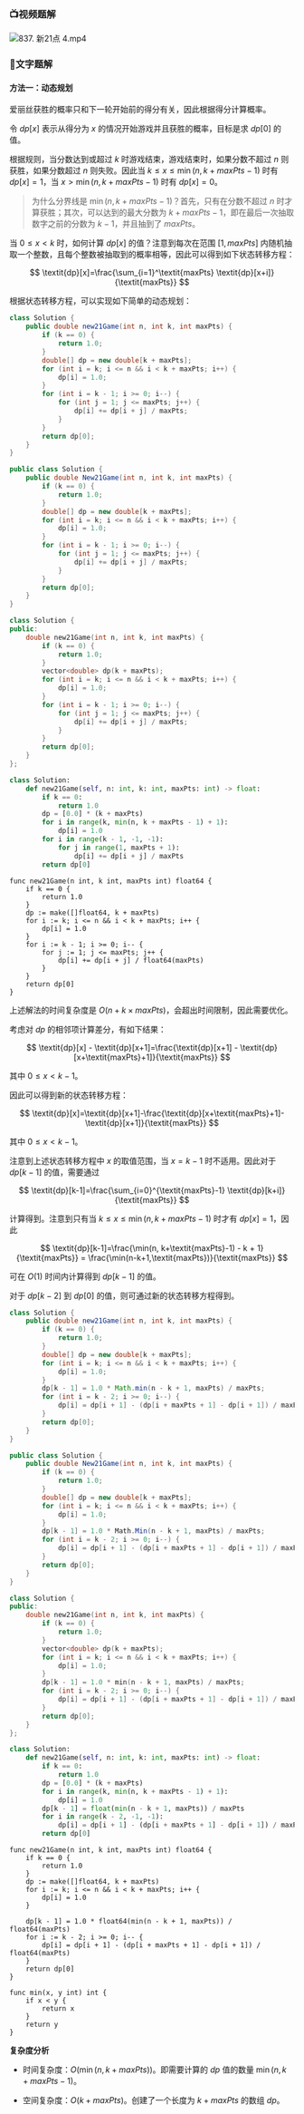 ### 📺视频题解  
![837. 新21点 4.mp4](8e029a47-ffea-47d0-a750-7c0c208ac6cb)

### 📖文字题解

#### 方法一：动态规划

爱丽丝获胜的概率只和下一轮开始前的得分有关，因此根据得分计算概率。

令 $\textit{dp}[x]$ 表示从得分为 $x$ 的情况开始游戏并且获胜的概率，目标是求 $\textit{dp}[0]$ 的值。

根据规则，当分数达到或超过 $k$ 时游戏结束，游戏结束时，如果分数不超过 $n$ 则获胜，如果分数超过 $n$ 则失败。因此当 $k \le x \le \min(n, k+\textit{maxPts}-1)$ 时有 $\textit{dp}[x]=1$，当 $x>\min(n, k+\textit{maxPts}-1)$ 时有 $\textit{dp}[x]=0$。

> 为什么分界线是 $\min(n, k+\textit{maxPts}-1)$？首先，只有在分数不超过 $n$ 时才算获胜；其次，可以达到的最大分数为 $k+\textit{maxPts}-1$，即在最后一次抽取数字之前的分数为 $k-1$，并且抽到了 $\textit{maxPts}$。

当 $0 \le x < k$ 时，如何计算 $\textit{dp}[x]$ 的值？注意到每次在范围 $[1, \textit{maxPts}]$ 内随机抽取一个整数，且每个整数被抽取到的概率相等，因此可以得到如下状态转移方程：

$$
\textit{dp}[x]=\frac{\sum_{i=1}^\textit{maxPts} \textit{dp}[x+i]}{\textit{maxPts}}
$$

根据状态转移方程，可以实现如下简单的动态规划：

```Java [sol1-Java]
class Solution {
    public double new21Game(int n, int k, int maxPts) {
        if (k == 0) {
            return 1.0;
        }
        double[] dp = new double[k + maxPts];
        for (int i = k; i <= n && i < k + maxPts; i++) {
            dp[i] = 1.0;
        }
        for (int i = k - 1; i >= 0; i--) {
            for (int j = 1; j <= maxPts; j++) {
                dp[i] += dp[i + j] / maxPts;
            }
        }
        return dp[0];
    }
}
```

```C# [sol1-C#]
public class Solution {
    public double New21Game(int n, int k, int maxPts) {
        if (k == 0) {
            return 1.0;
        }
        double[] dp = new double[k + maxPts];
        for (int i = k; i <= n && i < k + maxPts; i++) {
            dp[i] = 1.0;
        }
        for (int i = k - 1; i >= 0; i--) {
            for (int j = 1; j <= maxPts; j++) {
                dp[i] += dp[i + j] / maxPts;
            }
        }
        return dp[0];
    }
}
```

```C++ [sol1-C++]
class Solution {
public:
    double new21Game(int n, int k, int maxPts) {
        if (k == 0) {
            return 1.0;
        }
        vector<double> dp(k + maxPts);
        for (int i = k; i <= n && i < k + maxPts; i++) {
            dp[i] = 1.0;
        }
        for (int i = k - 1; i >= 0; i--) {
            for (int j = 1; j <= maxPts; j++) {
                dp[i] += dp[i + j] / maxPts;
            }
        }
        return dp[0];
    }
};
```

```Python [sol1-Python3]
class Solution:
    def new21Game(self, n: int, k: int, maxPts: int) -> float:
        if k == 0:
            return 1.0
        dp = [0.0] * (k + maxPts)
        for i in range(k, min(n, k + maxPts - 1) + 1):
            dp[i] = 1.0
        for i in range(k - 1, -1, -1):
            for j in range(1, maxPts + 1):
                dp[i] += dp[i + j] / maxPts
        return dp[0]
```

```golang [sol1-Golang]
func new21Game(n int, k int, maxPts int) float64 {
    if k == 0 {
        return 1.0
    }
    dp := make([]float64, k + maxPts)
    for i := k; i <= n && i < k + maxPts; i++ {
        dp[i] = 1.0
    }
    for i := k - 1; i >= 0; i-- {
        for j := 1; j <= maxPts; j++ {
            dp[i] += dp[i + j] / float64(maxPts)
        }
    }
    return dp[0]
}
```

上述解法的时间复杂度是 $O(n+k \times \textit{maxPts})$，会超出时间限制，因此需要优化。

考虑对 $\textit{dp}$ 的相邻项计算差分，有如下结果：

$$
\textit{dp}[x] - \textit{dp}[x+1]=\frac{\textit{dp}[x+1] - \textit{dp}[x+\textit{maxPts}+1]}{\textit{maxPts}}
$$

其中 $0 \le x<k-1$。

因此可以得到新的状态转移方程：

$$
\textit{dp}[x]=\textit{dp}[x+1]-\frac{\textit{dp}[x+\textit{maxPts}+1]-\textit{dp}[x+1]}{\textit{maxPts}}
$$

其中 $0 \le x<k-1$。

注意到上述状态转移方程中 $x$ 的取值范围，当 $x=k-1$ 时不适用。因此对于 $\textit{dp}[k-1]$ 的值，需要通过

$$
\textit{dp}[k-1]=\frac{\sum_{i=0}^{\textit{maxPts}-1} \textit{dp}[k+i]}{\textit{maxPts}}
$$

计算得到。注意到只有当 $k \le x \le \min(n, k+\textit{maxPts}-1)$ 时才有 $\textit{dp}[x]=1$，因此

$$
\textit{dp}[k-1]=\frac{\min(n, k+\textit{maxPts}-1) - k + 1}{\textit{maxPts}} = \frac{\min(n-k+1,\textit{maxPts})}{\textit{maxPts}}
$$

可在 $O(1)$ 时间内计算得到 $\textit{dp}[k-1]$ 的值。

对于 $\textit{dp}[k-2]$ 到 $\textit{dp}[0]$ 的值，则可通过新的状态转移方程得到。

```Java [sol2-Java]
class Solution {
    public double new21Game(int n, int k, int maxPts) {
        if (k == 0) {
            return 1.0;
        }
        double[] dp = new double[k + maxPts];
        for (int i = k; i <= n && i < k + maxPts; i++) {
            dp[i] = 1.0;
        }
        dp[k - 1] = 1.0 * Math.min(n - k + 1, maxPts) / maxPts;
        for (int i = k - 2; i >= 0; i--) {
            dp[i] = dp[i + 1] - (dp[i + maxPts + 1] - dp[i + 1]) / maxPts;
        }
        return dp[0];
    }
}
```

```C# [sol2-C#]
public class Solution {
    public double New21Game(int n, int k, int maxPts) {
        if (k == 0) {
            return 1.0;
        }
        double[] dp = new double[k + maxPts];
        for (int i = k; i <= n && i < k + maxPts; i++) {
            dp[i] = 1.0;
        }
        dp[k - 1] = 1.0 * Math.Min(n - k + 1, maxPts) / maxPts;
        for (int i = k - 2; i >= 0; i--) {
            dp[i] = dp[i + 1] - (dp[i + maxPts + 1] - dp[i + 1]) / maxPts;
        }
        return dp[0];
    }
}
```

```C++ [sol2-C++]
class Solution {
public:
    double new21Game(int n, int k, int maxPts) {
        if (k == 0) {
            return 1.0;
        }
        vector<double> dp(k + maxPts);
        for (int i = k; i <= n && i < k + maxPts; i++) {
            dp[i] = 1.0;
        }
        dp[k - 1] = 1.0 * min(n - k + 1, maxPts) / maxPts;
        for (int i = k - 2; i >= 0; i--) {
            dp[i] = dp[i + 1] - (dp[i + maxPts + 1] - dp[i + 1]) / maxPts;
        }
        return dp[0];
    }
};
```

```Python [sol2-Python3]
class Solution:
    def new21Game(self, n: int, k: int, maxPts: int) -> float:
        if k == 0:
            return 1.0
        dp = [0.0] * (k + maxPts)
        for i in range(k, min(n, k + maxPts - 1) + 1):
            dp[i] = 1.0
        dp[k - 1] = float(min(n - k + 1, maxPts)) / maxPts
        for i in range(k - 2, -1, -1):
            dp[i] = dp[i + 1] - (dp[i + maxPts + 1] - dp[i + 1]) / maxPts
        return dp[0]
```

```golang [sol2-Golang]
func new21Game(n int, k int, maxPts int) float64 {
    if k == 0 {
        return 1.0
    }
    dp := make([]float64, k + maxPts)
    for i := k; i <= n && i < k + maxPts; i++ {
        dp[i] = 1.0
    }

    dp[k - 1] = 1.0 * float64(min(n - k + 1, maxPts)) / float64(maxPts)
    for i := k - 2; i >= 0; i-- {
        dp[i] = dp[i + 1] - (dp[i + maxPts + 1] - dp[i + 1]) / float64(maxPts) 
    }
    return dp[0]
}

func min(x, y int) int {
    if x < y {
        return x
    }
    return y
}
```

**复杂度分析**

* 时间复杂度：$O(\min(n, k+\textit{maxPts}))$。即需要计算的 $\textit{dp}$ 值的数量 $\min(n, k+\textit{maxPts}-1)$。

* 空间复杂度：$O(k+\textit{maxPts})$。创建了一个长度为 $k+\textit{maxPts}$ 的数组 $\textit{dp}$。